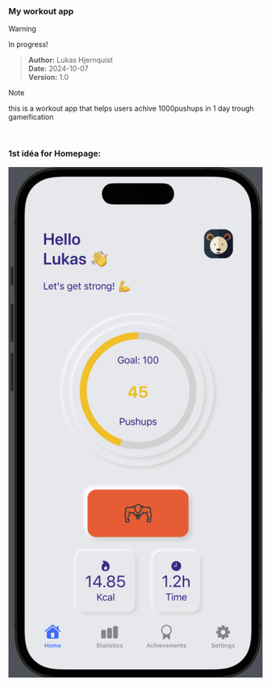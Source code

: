 ### My workout app
> [!WARNING]
> In progress!

> **Author:** Lukas Hjernquist
> <br>**Date:** 2024-10-07
> <br>**Version:** 1.0

> [!NOTE]
> this is a workout app that helps users achive 1000pushups in 1 day trough gameification 

<br>

### 1st idéa for Homepage:
![Screenshot of the first page in the application.](https://github.com/LukasHje/WorkoutApp---PushPower/blob/main/idea1%20tabs.png)
